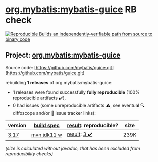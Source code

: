 [org.mybatis:mybatis-guice](https://search.maven.org/artifact/org.mybatis/mybatis-guice/) RB check
=======

[![Reproducible Builds](https://reproducible-builds.org/images/logos/rb.svg) an independently-verifiable path from source to binary code](https://reproducible-builds.org/)

## Project: [org.mybatis:mybatis-guice](https://search.maven.org/artifact/org.mybatis/mybatis-guice/)

Source code: [https://github.com/mybatis/guice.git](https://github.com/mybatis/guice.git)

rebuilding **1 releases** of org.mybatis:mybatis-guice:
- **1** releases were found successfully **fully reproducible** (100% reproducible artifacts :heavy_check_mark:),
- 0 had issues (some unreproducible artifacts :warning:, see eventual :mag: diffoscope and/or :memo: issue tracker links):

| version | [build spec](/BUILDSPEC.md) | [result](https://reproducible-builds.org/docs/jvm/): reproducible? | size |
| -- | --------- | ------ | -- |
| [3.17](https://search.maven.org/artifact/org.mybatis/mybatis-guice/3.17/pom) | [mvn jdk11 w](mybatis-guice-3.17.buildspec) | [result](mybatis-guice-3.17.buildinfo): [3 :heavy_check_mark: ](mybatis-guice-3.17.buildcompare) | 239K |

<i>(size is calculated without javadoc, that has been excluded from reproducibility checks)</i>
